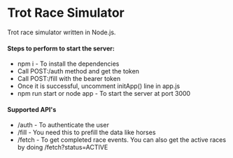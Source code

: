 # Trot Race Simulator

Trot race simulator written in Node.js.

#### Steps to perform to start the server:
- npm i - To install the dependencies
- Call POST:/auth method and get the token
- Call POST:/fill with the bearer token
- Once it is successful, uncomment initApp() line in app.js
- npm run start or node app - To start the server at port 3000

#### Supported API's
- /auth - To authenticate the user
- /fill - You need this to prefill the data like horses
- /fetch - To get completed race events. You can also get the active races by doing /fetch?status=ACTIVE
